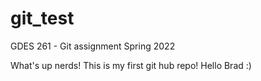 # git_test
GDES 261 - Git assignment Spring 2022

What's up nerds! This is my first git hub repo!
Hello Brad :)